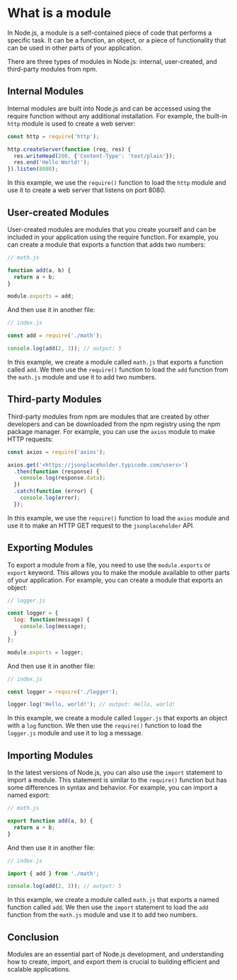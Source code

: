 # What is a module

In Node.js, a module is a self-contained piece of code that performs a specific task. It can be a function, an object, or a piece of functionality that can be used in other parts of your application.

There are three types of modules in Node.js: internal, user-created, and third-party modules from npm.

## Internal Modules

Internal modules are built into Node.js and can be accessed using the require function without any additional installation. For example, the built-in `http` module is used to create a web server:

```jsx
const http = require('http');

http.createServer(function (req, res) {
  res.writeHead(200, {'Content-Type': 'text/plain'});
  res.end('Hello World!');
}).listen(8080);

```

In this example, we use the `require()` function to load the `http` module and use it to create a web server that listens on port 8080.

## User-created Modules

User-created modules are modules that you create yourself and can be included in your application using the require function. For example, you can create a module that exports a function that adds two numbers:

```jsx
// math.js

function add(a, b) {
  return a + b;
}

module.exports = add;

```

And then use it in another file:

```jsx
// index.js

const add = require('./math');

console.log(add(2, 3)); // output: 5

```

In this example, we create a module called `math.js` that exports a function called `add`. We then use the `require()` function to load the `add` function from the `math.js` module and use it to add two numbers.

## Third-party Modules

Third-party modules from npm are modules that are created by other developers and can be downloaded from the npm registry using the npm package manager. For example, you can use the `axios` module to make HTTP requests:

```jsx
const axios = require('axios');

axios.get('<https://jsonplaceholder.typicode.com/users>')
  .then(function (response) {
    console.log(response.data);
  })
  .catch(function (error) {
    console.log(error);
  });

```

In this example, we use the `require()` function to load the `axios` module and use it to make an HTTP GET request to the `jsonplaceholder` API.

## Exporting Modules

To export a module from a file, you need to use the `module.exports` or `export` keyword. This allows you to make the module available to other parts of your application. For example, you can create a module that exports an object:

```jsx
// logger.js

const logger = {
  log: function(message) {
    console.log(message);
  }
};

module.exports = logger;

```

And then use it in another file:

```jsx
// index.js

const logger = require('./logger');

logger.log('Hello, world!'); // output: Hello, world!

```

In this example, we create a module called `logger.js` that exports an object with a `log` function. We then use the `require()` function to load the `logger.js` module and use it to log a message.

## Importing Modules

In the latest versions of Node.js, you can also use the `import` statement to import a module. This statement is similar to the `require()` function but has some differences in syntax and behavior. For example, you can import a named export:

```jsx
// math.js

export function add(a, b) {
  return a + b;
}

```

And then use it in another file:

```jsx
// index.js

import { add } from './math';

console.log(add(2, 3)); // output: 5

```

In this example, we create a module called `math.js` that exports a named function called `add`. We then use the `import` statement to load the `add` function from the `math.js` module and use it to add two numbers.

## Conclusion

Modules are an essential part of Node.js development, and understanding how to create, import, and export them is crucial to building efficient and scalable applications.
